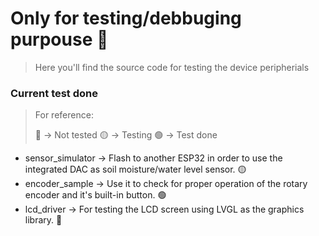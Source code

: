 # Only for testing/debbuging purpouse 🐛

> Here you'll find the source code for testing the device peripherials

### Current test done

> For reference:
>
> 🔴 -> Not tested
> 🟡 -> Testing
> 🟢 -> Test done

* sensor_simulator -> Flash to another ESP32 in order to use the integrated DAC as soil moisture/water level sensor. 🟡
* encoder_sample -> Use it to check for proper operation of the rotary encoder and it's built-in button. 🟢
* lcd_driver -> For testing the LCD screen using LVGL as the graphics library. 🔴
